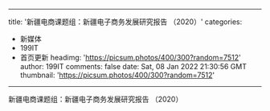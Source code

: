 
---
title: '新疆电商课题组：新疆电子商务发展研究报告 （2020）'
categories: 
 - 新媒体
 - 199IT
 - 首页更新
headimg: 'https://picsum.photos/400/300?random=7512'
author: 199IT
comments: false
date: Sat, 08 Jan 2022 21:30:56 GMT
thumbnail: 'https://picsum.photos/400/300?random=7512'
---

<div>   
新疆电商课题组：新疆电子商务发展研究报告 （2020）  
</div>
            
